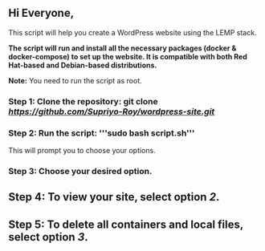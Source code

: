 ## Hi Everyone,

This script will help you create a WordPress website using the LEMP stack.

**The script will run and install all the necessary packages (docker & docker-compose) to set up the website. It is compatible with both Red Hat-based and Debian-based distributions.**

**Note:** You need to run the script as root.

### **Step 1:** Clone the repository: git clone *https://github.com/Supriyo-Roy/wordpress-site.git*

### **Step 2:** Run the script: '''sudo bash script.sh'''

This will prompt you to choose your options.

### **Step 3:** Choose your desired option.

## **Step 4:** To view your site, select option *2*.

## **Step 5:** To delete all containers and local files, select option *3*.